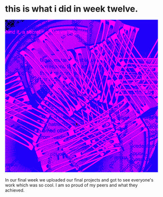 # this is what i did in week twelve.

![](metahaven.gif)

In our final week we uploaded our final projects and got to see everyone's work which was so cool. I am so proud of my peers and what they achieved.  
